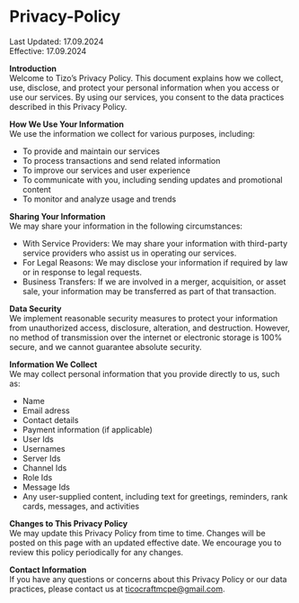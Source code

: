 # Privacy-Policy
Last Updated: 17.09.2024<br>
Effective: 17.09.2024

**Introduction**<br>
Welcome to Tizo’s Privacy Policy. This document explains how we collect, use, disclose, and protect your personal information when you access or use our services. By using our services, you consent to the data practices described in this Privacy Policy.

**How We Use Your Information**<br>
We use the information we collect for various purposes, including:
- To provide and maintain our services
- To process transactions and send related information
- To improve our services and user experience
- To communicate with you, including sending updates and promotional content
- To monitor and analyze usage and trends

**Sharing Your Information**<br>
We may share your information in the following circumstances:
- With Service Providers: We may share your information with third-party service providers who assist us in operating our services.
- For Legal Reasons: We may disclose your information if required by law or in response to legal requests.
- Business Transfers: If we are involved in a merger, acquisition, or asset sale, your information may be transferred as part of that transaction.

**Data Security**<br>
We implement reasonable security measures to protect your information from unauthorized access, disclosure, alteration, and destruction. However, no method of transmission over the internet or electronic storage is 100% secure, and we cannot guarantee absolute security.

**Information We Collect**<br>
We may collect personal information that you provide directly to us, such as:
- Name
- Email adress
- Contact details
- Payment information (if applicable)
- User Ids
- Usernames
- Server Ids
- Channel Ids
- Role Ids
- Message Ids
- Any user-supplied content, including text for greetings, reminders, rank cards, messages, and activities

**Changes to This Privacy Policy**<br>
We may update this Privacy Policy from time to time. Changes will be posted on this page with an updated effective date. We encourage you to review this policy periodically for any changes.

**Contact Information**<br>
If you have any questions or concerns about this Privacy Policy or our data practices, please contact us at ticocraftmcpe@gmail.com.

